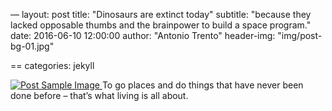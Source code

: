 —
layout: post
title: "Dinosaurs are extinct today"
subtitle: "because they lacked opposable thumbs and the brainpower to build a space program."
date: 2016-06-10 12:00:00
author: "Antonio Trento"
header-img: "img/post-bg-01.jpg"

== categories: jekyll

<a href="#">
 <img src="{{ site.baseurl }}/img/post-sample-image.jpg" class="img-responsive" alt="Post Sample Image">
</a>
<span class="caption text-muted">To go places and do things that have never been done before – that’s what living is all about.</span>
